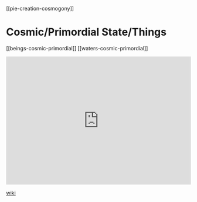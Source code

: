 [[pie-creation-cosmogony]]
# Cosmic/Primordial State/Things
[[beings-cosmic-primordial]]
[[waters-cosmic-primordial]]

<iframe width="100%" height="350" frameborder="0" allow="accelerometer; autoplay; clipboard-write; encrypted-media; gyroscope; picture-in-picture" allowfullscreen src="https://en.wikipedia.org/wiki/Indo-European-cosmogony#Primordial-state"></iframe>

[wiki](https://en.wikipedia.org/wiki/Indo-European-cosmogony#Primordial-state)